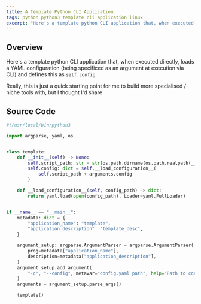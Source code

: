 ```yaml
---
title: A Template Python CLI Application
tags: python python3 template cli application linux
excerpt: "Here's a template python CLI application that, when executed directly, loads a YAML configuration (being specificed as an argument at execution via CLI) and defines this as `self.config`. that I use to as a quick starting point to build more specialised / niche tools with " 
---
```


## Overview

Here's a template python CLI application that, when executed directly, loads a YAML configuration (being specificed as an argument at execution via CLI) and defines this as `self.config`

Really, this is just a quick starting point for me to build more specialised / niche tools with, but I thought I'd share 

## Source Code

```python
#!/usr/local/bin/python3

import argparse, yaml, os


class template:
    def __init__(self) -> None:
        self.script_path: str = str(os.path.dirname(os.path.realpath(__file__))) + "/"
        self.config: dict = self.__load_configuration__(
            self.script_path + arguments.config
        )

    def __load_configuration__(self, config_path) -> dict:
        return yaml.load(open(config_path), Loader=yaml.FullLoader)


if __name__ == "__main__":
    metadata: dict = {
        "application_name": "template",
        "application_description": "template_desc",
    }

    argument_setup: argparse.ArgumentParser = argparse.ArgumentParser(
        prog=metadata["application_name"],
        description=metadata["application_description"],
    )
    argument_setup.add_argument(
        "-c", "--config", metavar="config.yaml path", help="Path to config.yaml"
    )
    arguments = argument_setup.parse_args()

    template()

```
